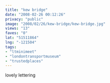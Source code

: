 ```yaml
---
title: "kew bridge"
date: "2008-02-26 00:12:26"
privacy: "public"
image: "2008/02/26/kew-bridge/kew-bridge.jpg"
views: "13"
faves: "0"
lat: "51511864"
lng: "-121504"
tags:
- "ltminimeet"
- "londontransportmuseum"
- "trustedplaces"
---
```

lovely lettering
